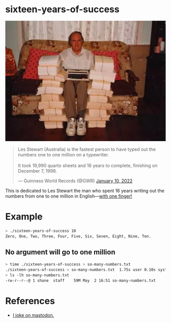 # sixteen-years-of-success

![Les Stewart](assets/les-stewart.jpg)

<blockquote class="twitter-tweet"><p lang="en" dir="ltr">Les Stewart (Australia) is the fastest person to have typed out the numbers one to one million on a typewriter.<br><br>It took 19,990 quarto sheets and 16 years to complete, finishing on December 7, 1998. </p>&mdash; Guinness World Records (@GWR) <a href="https://twitter.com/GWR/status/1480500919422701568?ref_src=twsrc%5Etfw">January 10, 2022</a></blockquote> 

This is dedicated to Les Stewart the man who spent 16 years writing out the
numbers from one to one million in English&mdash;[with one finger!](https://www.ctvnews.ca/halifax-man-spends-12-years-typing-out-numbers-to-1m-1.648060)

# Example

``` sh
> ./sixteen-years-of-success 10
Zero, One, Two, Three, Four, Five, Six, Seven, Eight, Nine, Ten.
```

## No argument will go to one million

``` sh
> time ./sixteen-years-of-success > so-many-numbers.txt
./sixteen-years-of-success > so-many-numbers.txt  1.75s user 0.10s system 80% cpu 2.291 total
> ls -lh so-many-numbers.txt
-rw-r--r--@ 1 shane  staff    59M May  2 16:51 so-many-numbers.txt
```

# References

- [I joke on mastodon.](https://mastodon.gamedev.place/@shanecelis/112367041624311312)
